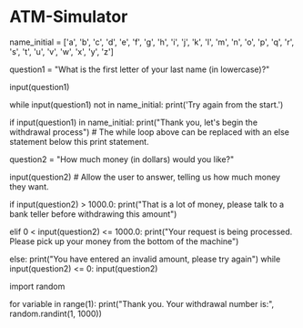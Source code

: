# ATM-Simulator


name_initial = ['a', 'b', 'c', 'd', 'e', 'f', 'g', 'h', 'i', 'j', 'k', 'l', 'm', 'n', 'o', 'p', 'q', 'r', 's', 't', 'u', 'v', 'w', 'x', 'y', 'z']


question1 = "What is the first letter of your last name (in lowercase)?"

input(question1)

while input(question1) not in name_initial:
    print('Try again from the start.')

if input(question1) in name_initial:
    print("Thank you, let's begin the withdrawal process")
    # The while loop above can be replaced with an else statement below this print statement.

question2 = "How much money (in dollars) would you like?"

input(question2) # Allow the user to answer, telling us how much money they want.

if input(question2) > 1000.0:
    print("That is a lot of money, please talk to a bank teller before withdrawing this amount")

elif 0 < input(question2) <= 1000.0:
    print("Your request is being processed. Please pick up your money from the bottom of the machine")


else:
    print("You have entered an invalid amount, please try again")
    while input(question2) <= 0:
        input(question2)


import random

for variable in range(1):
    print("Thank you. Your withdrawal number is:", random.randint(1, 1000))


